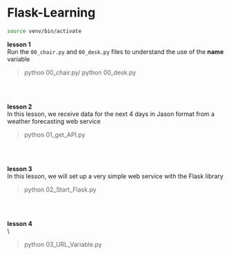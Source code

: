 # Flask-Learning

```bash
source venv/bin/activate
```

**lesson 1**\
Run the `00_chair.py` and `00_desk.py` files to understand the use of the __name__ variable
> python 00_chair.py/
> python 00_desk.py
<br />
<br />

**lesson 2**\
In this lesson, we receive data for the next 4 days in Jason format from a weather forecasting web service
> python 01_get_API.py
<br />
<br />

**lesson 3**\
In this lesson, we will set up a very simple web service with the Flask library
> python 02_Start_Flask.py
<br />
<br />

**lesson 4**\
\
> python 03_URL_Variable.py
